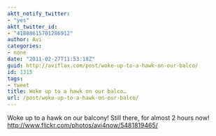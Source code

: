 ```yaml
---
aktt_notify_twitter:
- "yes"
aktt_twitter_id:
- "41888615701286912"
author: Avi
categories:
- none
date: "2011-02-27T11:53:18Z"
guid: http://aviflax.com/post/woke-up-to-a-hawk-on-our-balco/
id: 1315
tags:
- tweet
title: Woke up to a hawk on our balco…
url: /post/woke-up-to-a-hawk-on-our-balco/
---
```

Woke up to a hawk on our balcony! Still there, for almost 2 hours now! <a href="http://www.flickr.com/photos/avi4now/5481819465/" rel="nofollow">http://www.flickr.com/photos/avi4now/5481819465/</a>